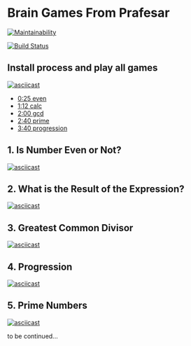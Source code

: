 # Brain Games From Prafesar

[![Maintainability](https://api.codeclimate.com/v1/badges/a99a88d28ad37a79dbf6/maintainability)](https://codeclimate.com/github/codeclimate/codeclimate/maintainability)

[![Build Status](https://travis-ci.org/prafesar/project-lvl1-s486.svg?branch=master)](https://travis-ci.org/prafesar/project-lvl1-s486)

## Install process and play all games

[![asciicast](https://asciinema.org/a/m98nocgCq0WrnYc8DHzpInYIV.svg)](https://asciinema.org/a/m98nocgCq0WrnYc8DHzpInYIV)

* [0:25 even](https://asciinema.org/a/m98nocgCq0WrnYc8DHzpInYIV?t=0:25)
* [1:12 calc](https://asciinema.org/a/m98nocgCq0WrnYc8DHzpInYIV?t=1:12)
* [2:00 gcd](https://asciinema.org/a/m98nocgCq0WrnYc8DHzpInYIV?t=2:00)
* [2:40 prime](https://asciinema.org/a/m98nocgCq0WrnYc8DHzpInYIV?t=2:40)
* [3:40 progression](https://asciinema.org/a/m98nocgCq0WrnYc8DHzpInYIV?t=3:40)

## 1. Is Number Even or Not?

[![asciicast](https://asciinema.org/a/244384.svg)](https://asciinema.org/a/244384)

## 2. What is the Result of the Expression?
[![asciicast](https://asciinema.org/a/j0TLL9JbQkQKHfC9CFBC7fb69.svg)](https://asciinema.org/a/j0TLL9JbQkQKHfC9CFBC7fb69)

## 3. Greatest Common Divisor

[![asciicast](https://asciinema.org/a/N7cwOy49KVAKnkKg2pZNrVNA7.svg)](https://asciinema.org/a/N7cwOy49KVAKnkKg2pZNrVNA7)

## 4. Progression

[![asciicast](https://asciinema.org/a/yBjJtWCS1zqbbEJTQytgWbccR.svg)](https://asciinema.org/a/yBjJtWCS1zqbbEJTQytgWbccR)

## 5. Prime Numbers

[![asciicast](https://asciinema.org/a/6h8QxEyVVmvsAcgycqTcI7ZOD.svg)](https://asciinema.org/a/6h8QxEyVVmvsAcgycqTcI7ZOD)

to be continued...
